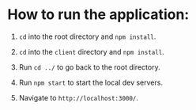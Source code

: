# How to run the application:

1. `cd` into the root directory and `npm install`.

2. `cd` into the `client` directory and `npm install`.

3. Run `cd ../` to go back to the root directory.

4. Run `npm start` to start the local dev servers.

5. Navigate to `http://localhost:3000/`.

